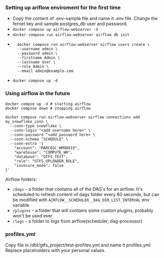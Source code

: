 ### Setting up ariflow enviroment for the first time

- Copy the content of .env-sample file and name it .env file. Change the fernet key and sample postgres_db user and password.
- `docker compose up airflow-webserver -d`
- `docker compose run airflow-webserver airflow db init`
- ```shell
    docker compose run airflow-webserver airflow users create \
    --username admin \
    --password admin \
    --firstname Admin \
    --lastname User \
    --role Admin \
    --email admin@example.com
- `docker compose up -d`


### Using airflow in the future


```shell
docker compse up -d # starting airflow
docker compose down # stopping airflow

docker compose run airflow-webserver airflow connections add my_snowflake_conn \
  --conn-type snowflake \
  --conn-login "<add username here>" \
  --conn-password "<add password here> \
  --conn-schema "SCHEDULE" \
  --conn-extra '{
    "account": "MARCQSC-WM98819",
    "warehouse": "COMPUTE_WH",
    "database": "GTFS_TEST",
    "role": "GTFS_UPLOADER_ROLE",
    "insecure_mode": false
}'
```

Airflow folders:
- `/dags` - a folder that contains all of the DAG's for an airflow. It's scheduled to refresh content of dags folder every 60 seconds, but can be modified with `AIRFLOW__SCHEDULER__DAG_DIR_LIST_INTERVAL` env variable
- `/plugins` - a folder that will contains some custom plugins, probably won't be used ever
- `/logs` - a folder to logs from airflow(scheduler, dag-processor)

### profiles.yml
Copy file in /dbt/gtfs_project/test-profiles.yml and name it profiles.yml
Replace placeholders with your personal values.